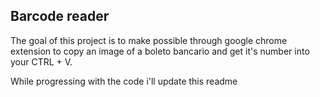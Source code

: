 ## Barcode reader

The goal of this project is to make possible through google chrome extension to copy an image of a boleto bancario and get it's number into your CTRL + V.

While progressing with the code i'll update this readme